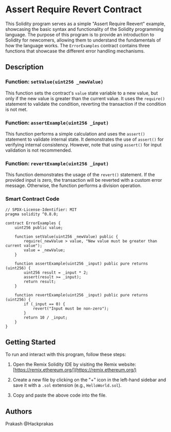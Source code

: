 # Assert Require Revert Contract
This Solidity program serves as a simple "Assert Require Reevert" example, showcasing the basic syntax and functionality of the Solidity programming language. The purpose of this program is to provide an introduction to Solidity for newcomers, allowing them to understand the fundamentals of how the language works.
The `ErrorExamples` contract contains three functions that showcase the different error handling mechanisms.

## Description
### Function: `setValue(uint256 _newValue)`

This function sets the contract's `value` state variable to a new value, but only if the new value is greater than the current value. It uses the `require()` statement to validate the condition, reverting the transaction if the condition is not met.

### Function: `assertExample(uint256 _input)`

This function performs a simple calculation and uses the `assert()` statement to validate internal state. It demonstrates the use of `assert()` for verifying internal consistency. However, note that using `assert()` for input validation is not recommended.

### Function: `revertExample(uint256 _input)`

This function demonstrates the usage of the `revert()` statement. If the provided input is zero, the transaction will be reverted with a custom error message. Otherwise, the function performs a division operation.

### Smart Contract Code

```solidity
// SPDX-License-Identifier: MIT
pragma solidity ^0.8.0;

contract ErrorExamples {
    uint256 public value;

    function setValue(uint256 _newValue) public {
        require(_newValue > value, "New value must be greater than current value");
        value = _newValue;
    }

    function assertExample(uint256 _input) public pure returns (uint256) {
        uint256 result = _input * 2;
        assert(result >= _input);
        return result;
    }

    function revertExample(uint256 _input) public pure returns (uint256) {
        if (_input == 0) {
            revert("Input must be non-zero");
        }
        return 10 / _input;
    }
}
```
## Getting Started

To run and interact with this program, follow these steps:

1. Open the Remix Solidity IDE by visiting the Remix website: [https://remix.ethereum.org/](https://remix.ethereum.org/)

2. Create a new file by clicking on the "+" icon in the left-hand sidebar and save it with a `.sol` extension (e.g., `HelloWorld.sol`).

3. Copy and paste the above code into the file.


## Authors
Prakash
@Hackprakas


